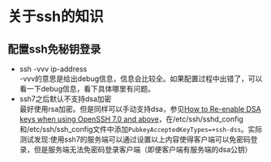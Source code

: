# 关于ssh的知识

## 配置ssh免秘钥登录
- ssh -vvv ip-address  
-vvv的意思是给出debug信息，信息会比较全。如果配置过程中出错了，可以看一下debug信息，看下具体哪里有问题。
- ssh7之后默认不支持dsa加密  
最好使用rsa加密。但是同样可以手动支持dsa，参见[How to Re-enable DSA keys when using OpenSSH 7.0 and above](https://centrify.force.com/support/Article/KB-7050-How-to-Re-enable-DSA-keys-when-using-OpenSSH-7-0-and-above)，在/etc/ssh/sshd_config和/etc/ssh/ssh_config文件中添加`PubkeyAcceptedKeyTypes=+ssh-dss`。实际测试发现:使用ssh7的服务端可以通过设置以上内容使得客户端可以免密码登录，但是服务端无法免密码登录客户端（即便客户端有服务端的dsa公钥）